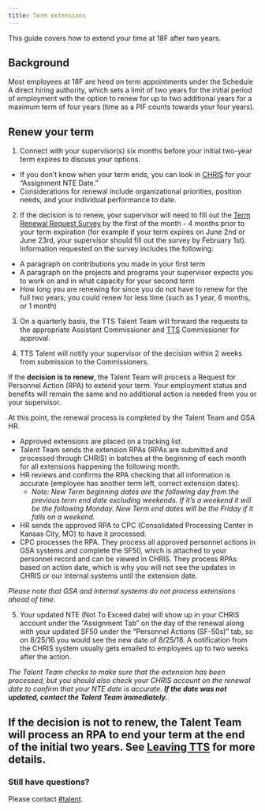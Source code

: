 ```yaml
---
title: Term extensions
---
```


This guide covers how to extend your time at 18F after two years.

## Background

Most employees at 18F are hired on term appointments under the Schedule A direct hiring authority, which sets a limit of two years for the initial period of employment with the option to renew for up to two additional years for a maximum term of four years (time as a PIF counts towards your four years).

## Renew your term

1)  Connect with your supervisor(s) six months before your initial two-year term expires to discuss your options.

- If you don’t know when your term ends, you can look in [CHRIS](http://www.gsa.gov/portal/content/105088) for your “Assignment NTE Date.” 
- Considerations for renewal include organizational priorities, position needs, and your individual performance to date.

2)  If the decision is to renew, your supervisor will need to fill out the [Term Renewal Request Survey](https://goo.gl/forms/zvZqourbaTJqwsUu1) by the first of the month - 4 months prior to your term expiration (for example if your term expires on June 2nd or June 23rd, your supervisor should fill out the survey by February 1st).  Information requested on the survey includes the following: 

- A paragraph on contributions you made in your first term
- A paragraph on the projects and programs your supervisor expects you to work on and in what capacity for your second term
- How long you are renewing for since you do not have to renew for the full two years; you could renew for less time (such as 1 year, 6 months, or 1 month)

3)  On a quarterly basis, the TTS Talent Team will forward the requests to the appropriate Assistant Commissioner and [TTS](http://www.gsa.gov/portal/category/25729) Commissioner for approval.

4)  TTS Talent will notify your supervisor of the decision within 2 weeks from submission to the Commissioners.

If the **decision is to renew**, the Talent Team will process a Request for Personnel Action (RPA) to extend your term. Your employment status and benefits will remain the same and no additional action is needed from you or your supervisor.

At this point, the renewal process is completed by the Talent Team and GSA HR.

- Approved extensions are placed on a tracking list.
- Talent Team sends the extension RPAs (RPAs are submitted and processed through CHRIS) in batches at the beginning of each month for all extensions happening the following month.
- HR reviews and confirms the RPA checking that all information is accurate (employee has another term left, correct extension dates).
  - *Note: New Term beginning dates are the following day from the previous term end date excluding weekends. If it’s a weekend it will be the following Monday. New Term end dates will be the Friday if it falls on a weekend.*
- HR sends the approved RPA to CPC (Consolidated Processing Center in Kansas City, MO) to have it processed.
- CPC processes the RPA. They process all approved personnel actions in GSA systems and complete the SF50, which is attached to your personnel record and can be viewed in CHRIS. They process RPAs based on action date, which is why you will not see the updates in CHRIS or our internal systems until the extension date.

*Please note that GSA and internal systems do not process extensions ahead of time.*

5) Your updated NTE (Not To Exceed date) will show up in your CHRIS account under the “Assignment Tab” on the day of the renewal along with your updated SF50 under the “Personnel Actions (SF-50s)” tab, so on 8/25/16 you would see the new date of 8/25/18. A notification from the CHRIS system usually gets emailed to employees up to two weeks after the action.

*The Talent Team checks to make sure that the extension has been processed, but you should also check your CHRIS account on the renewal date to confirm that your NTE date is accurate.* ***If the date was not updated, contact the Talent Team immediately.***

If the **decision is not to renew**, the Talent Team will process an RPA to end your term at the end of the initial two years. See [Leaving TTS](/leaving-tts/) for more details.
---

### Still have questions?

Please contact [#talent](https://gsa-tts.slack.com/messages/talent).
